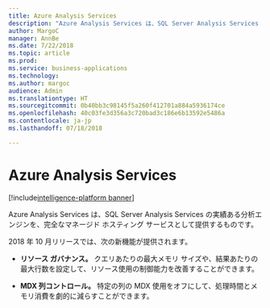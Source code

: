 ```yaml
---
title: Azure Analysis Services
description: "Azure Analysis Services は、SQL Server Analysis Services の実績ある分析エンジンを、完全なマネージド ホスティング サービスとして提供するものです。"
author: MargoC
manager: AnnBe
ms.date: 7/22/2018
ms.topic: article
ms.prod: 
ms.service: business-applications
ms.technology: 
ms.author: margoc
audience: Admin
ms.translationtype: HT
ms.sourcegitcommit: 0b40bb3c98145f5a260f412701a884a5936174ce
ms.openlocfilehash: 40c03fe3d356a3c720bad3c186e6b13592e5486a
ms.contentlocale: ja-jp
ms.lasthandoff: 07/18/2018

---
```


# <a name="azure-analysis-services"></a>Azure Analysis Services

[!include[intelligence-platform banner](../../includes/intelligence-platform.md)]



Azure Analysis Services は、SQL Server Analysis Services の実績ある分析エンジンを、完全なマネージド ホスティング サービスとして提供するものです。 

2018 年 10 月リリースでは、次の新機能が提供されます。

- **リソース ガバナンス。** クエリあたりの最大メモリ サイズや、結果あたりの最大行数を設定して、リソース使用の制御能力を改善することができます。

- **MDX 列コントロール。** 特定の列の MDX 使用をオフにして、処理時間とメモリ消費を劇的に減らすことができます。

